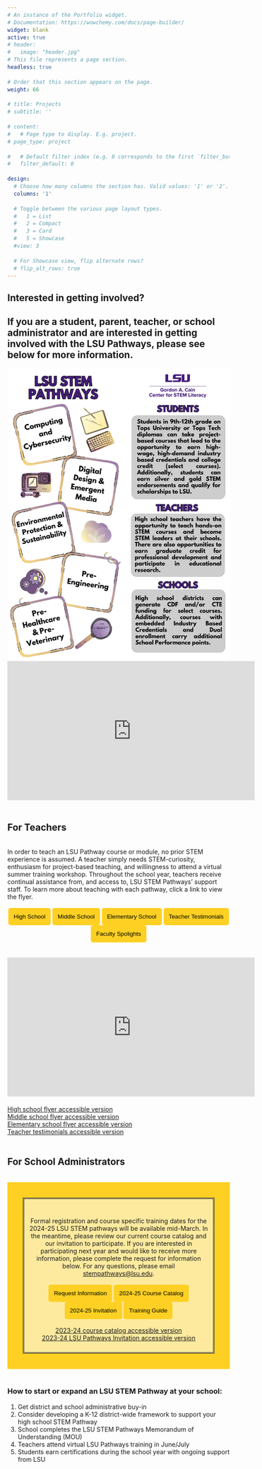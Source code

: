 ```yaml
---
# An instance of the Portfolio widget.
# Documentation: https://wowchemy.com/docs/page-builder/
widget: blank
active: true
# header:
#   image: "header.jpg"
# This file represents a page section.
headless: true

# Order that this section appears on the page.
weight: 66

# title: Projects
# subtitle: ''

# content:
#   # Page type to display. E.g. project.
# page_type: project

#   # Default filter index (e.g. 0 corresponds to the first `filter_button` instance below).
#   filter_default: 0

design:
  # Choose how many columns the section has. Valid values: '1' or '2'.
  columns: '1'

  # Toggle between the various page layout types.
  #   1 = List
  #   2 = Compact
  #   3 = Card
  #   5 = Showcase
  #view: 3

  # For Showcase view, flip alternate rows?
  # flip_alt_rows: true
---
```


## **Interested in getting involved?**
## If you are a student, parent, teacher, or school administrator and are interested in getting involved with the LSU Pathways, please see below for more information.
<center>
<img src = "../graphics/pathways-info.png"alt="LSU Pathways offers 5 tracks: Computing and Cybersecurity, Digital Design and Emergent Media, Environmental Protection and Sustainability, Pre-Engineering, and Pre-Healthcare and Pre-Veterinary" width="560" height="660">
</center>
<center>
<iframe src="https://www.youtube.com/embed/BtUjV6w8g8Q?si=mM2TleVWr0OM3-m6&amp;autoplay=1&mute=1" width="560" height="315" frameborder="0" allowfullscreen></iframe>
</center>

<br>


## For Teachers
<br>
In order to teach an LSU Pathway course or module, no prior STEM experience is assumed. A teacher simply needs STEM-curiosity, enthusiasm for project-based teaching, and willingness to attend a virtual summer training workshop. Throughout the school year, teachers receive continual assistance from, and access to, LSU STEM Pathways’ support staff. To learn more about teaching with each pathway, click a link to view the flyer.
<br>
<br>
<center>
<a href="../../brochures/pathways-infographic.pdf" target="_blank"><button style= "background-color:#fdd023; border: none ; border-radius: 5px; padding: 12px"> High School</button></a> <a href="../../brochures/MiddleSchoolFlyer.pdf" target="_blank"><button style= "background-color:#fdd023; border: none ; border-radius: 5px; padding: 12px"> Middle School</button></a> <a href="../../brochures/ElementaryBrochure.pdf" target="_blank"> <button style= "background-color:#fdd023; border: none ; border-radius: 5px; padding: 12px"> Elementary School</button></a> <a href="../../brochures/Testimonials.pdf" target="_blank"> <button style= "background-color:#fdd023; border: none ; border-radius: 5px; padding: 12px"> Teacher Testimonials</button></a> <a href="../../brochures/Spotlights.pdf" target="_blank"> <button style= "background-color:#fdd023; border: none ; border-radius: 5px; padding: 12px"> Faculty Spolights</button></a>
<br>
<br>
<br>
<iframe src="https://www.youtube.com/embed/mOPWnP5QDjw?si=iGeg1gMNfNGXB1bz&amp;autoplay=1&mute=1" width="560" height="315" frameborder="0" allowfullscreen></iframe>
</center>
<br>
<a href= "https://docs.google.com/document/d/1IMYCa6P8DXuFtnofiAM4iIiO-RQLMtvonZaawV3beqA">High school flyer accessible version</a> 
<br>
<a href= "https://docs.google.com/document/d/1OY13kOd3rVUH-l4U4T5Eg498KSkuOxCGKkoyNNDeS8Q">Middle school flyer accessible version</a> 
<br>
 <a href= "https://docs.google.com/document/d/1Js2pbHcEEfbH70zmD8ItHugH1TmboWNpKEF8EibzMic">Elementary school flyer accessible version</a> 
<br>
 <a href="https://docs.google.com/document/d/1xSkhScopz61YqVoay-tMOYEr7fFw2thKiQI7TkGqB6Q">Teacher testimonials accessible version</a>
<br>
<br>

## For School Administrators
<br>
<div style="background-color:#fdd023; padding: 35px ">

<div style="background-color:#ffffff90; font-color: #000000; border-style: double; padding: 10px">
<br>
<center>

Formal registration and course specific training dates for the 2024-25 LSU STEM pathways will be available mid-March. In the meantime, please review our current course catalog and our invitation to participate.  If you are interested in participating next year and would like to receive more information, please complete the request for information below. For any questions, please email <a href="mailto:stempathways@lsu.edu">stempathways@lsu.edu</a>.
<br>
<br>
<a href=" https://lsu.formstack.com/forms/pathways_interest_form_2024" target="_blank"><button style= "background-color:#fdd023; border: none ; border-radius: 5px; padding: 12px"> Request Information </button></a> <a href="https://docs.google.com/document/d/1QqsUGYCeUTkjkRMGLlsf_fwB9pz9NJf9XhHrXYChm-o/edit" target="_blank"><button style= "background-color:#fdd023; border: none ; border-radius: 5px; padding: 12px"> 2024-25 Course Catalog </button></a> <a href="https://drive.google.com/file/d/1UWloqX4FzPLiXOzNWgMJZRUEPcbkUrQD/view?usp=drive_link" target="_blank"><button style= "background-color:#fdd023; border: none ; border-radius: 5px; padding: 12px"> 2024-25 Invitation </button></a> <a href="https://docs.google.com/document/d/1uqd_MRA22vHTRycKSePGmq8QqCcBUFHT9pcMv1zElos/edit#heading=h.evbbp36i1a94" target="_blank"><button style= "background-color:#fdd023; border: none ; border-radius: 5px; padding: 12px"> Training Guide </button></a>
<br>
<br>
<a href= "https://docs.google.com/document/d/1fmxepxWRI29BcZZF4nNAClH-a9RUafCg9PGTJMtgEa0">2023-24 course catalog accessible version </a>
<br>
 <a href= "https://docs.google.com/document/d/1Z8_nO-yOT3vCmhjUWEI2_6lAQZ2_c4i8sbxVfDDzmys">2023-24 LSU Pathways Invitation accessible version</a> 


 </center>
 </div>
</div>
<br>

### How to start or expand an LSU STEM Pathway at your school:
1. Get district and school administrative buy-in
2. Consider developing a K-12 district-wide framework to support your high school STEM Pathway
3. School completes the LSU STEM Pathways Memorandum of Understanding (MOU)
4. Teachers attend virtual LSU Pathways training in June/July
5. Students earn certifications during the school year with ongoing support from LSU

 